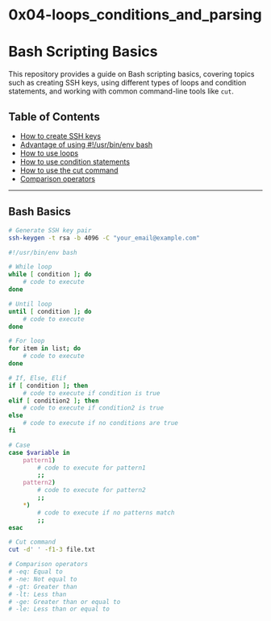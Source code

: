 # 0x04-loops_conditions_and_parsing

# Bash Scripting Basics
This repository provides a guide on Bash scripting basics, covering topics such as creating SSH keys, using different types of loops and condition statements, and working with common command-line tools like `cut`. 

## Table of Contents
- [How to create SSH keys](#create-ssh-keys)
- [Advantage of using #!/usr/bin/env bash](#advantage-of-env-bash)
- [How to use loops](#use-loops)
- [How to use condition statements](#use-condition-statements)
- [How to use the cut command](#use-cut-command)
- [Comparison operators](#comparison-operators)

---

## Bash Basics

```bash
# Generate SSH key pair
ssh-keygen -t rsa -b 4096 -C "your_email@example.com"

#!/usr/bin/env bash

# While loop
while [ condition ]; do
    # code to execute
done

# Until loop
until [ condition ]; do
    # code to execute
done

# For loop
for item in list; do
    # code to execute
done

# If, Else, Elif
if [ condition ]; then
    # code to execute if condition is true
elif [ condition2 ]; then
    # code to execute if condition2 is true
else
    # code to execute if no conditions are true
fi

# Case
case $variable in
    pattern1)
        # code to execute for pattern1
        ;;
    pattern2)
        # code to execute for pattern2
        ;;
    *)
        # code to execute if no patterns match
        ;;
esac

# Cut command
cut -d' ' -f1-3 file.txt

# Comparison operators
# -eq: Equal to
# -ne: Not equal to
# -gt: Greater than
# -lt: Less than
# -ge: Greater than or equal to
# -le: Less than or equal to
